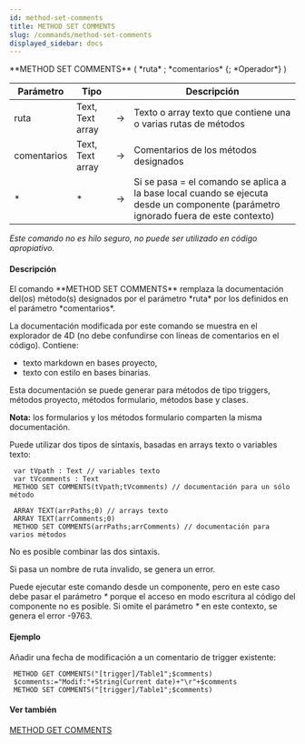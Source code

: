```yaml
---
id: method-set-comments
title: METHOD SET COMMENTS
slug: /commands/method-set-comments
displayed_sidebar: docs
---
```


<!--REF #_command_.METHOD SET COMMENTS.Syntax-->**METHOD SET COMMENTS** ( *ruta* ; *comentarios* {; *Operador*} )<!-- END REF-->
<!--REF #_command_.METHOD SET COMMENTS.Params-->
| Parámetro | Tipo |  | Descripción |
| --- | --- | --- | --- |
| ruta | Text, Text array | &#8594;  | Texto o array texto que contiene una o varias rutas de métodos |
| comentarios | Text, Text array | &#8594;  | Comentarios de los métodos designados |
| * | * | &#8594;  | Si se pasa = el comando se aplica a la base local cuando se ejecuta desde un componente (parámetro ignorado fuera de este contexto) |

<!-- END REF-->

*Este comando no es hilo seguro, no puede ser utilizado en código apropiativo.*


#### Descripción 

<!--REF #_command_.METHOD SET COMMENTS.Summary-->El comando **METHOD SET COMMENTS** remplaza la documentación del(os) método(s) designados por el parámetro *ruta* por los definidos en el parámetro *comentarios*.<!-- END REF-->

La documentación modificada por este comando se muestra en el explorador de 4D (no debe confundirse con líneas de comentarios en el código). Contiene:

* texto markdown en bases proyecto,
* texto con estilo en bases binarias.

Esta documentación se puede generar para métodos de tipo triggers, métodos proyecto, métodos formulario, métodos base y clases.

**Nota:** los formularios y los métodos formulario comparten la misma documentación.

Puede utilizar dos tipos de sintaxis, basadas en arrays texto o variables texto:  

```4d
 var tVpath : Text // variables texto
 var tVcomments : Text
 METHOD SET COMMENTS(tVpath;tVcomments) // documentación para un sólo método
```

```4d
 ARRAY TEXT(arrPaths;0) // arrays texto
 ARRAY TEXT(arrComments;0)
 METHOD SET COMMENTS(arrPaths;arrComments) // documentación para varios métodos
```

No es posible combinar las dos sintaxis.

Si pasa un nombre de ruta invalido, se genera un error.

Puede ejecutar este comando desde un componente, pero en este caso debe pasar el parámetro *\** porque el acceso en modo escritura al código del componente no es posible. Si omite el parámetro *\** en este contexto, se genera el error -9763.

#### Ejemplo 

Añadir una fecha de modificación a un comentario de trigger existente:

```4d
 METHOD GET COMMENTS("[trigger]/Table1";$comments)
 $comments:="Modif:"+String(Current date)+"\r"+$comments
 METHOD SET COMMENTS("[trigger]/Table1";$comments)
```

#### Ver también 

[METHOD GET COMMENTS](method-get-comments.md)  